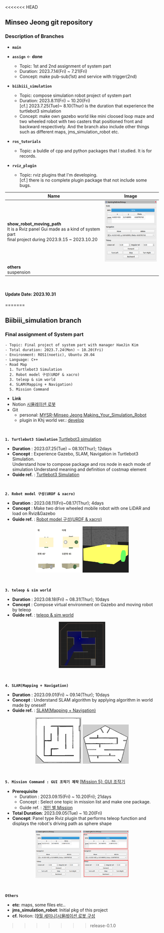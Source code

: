 <<<<<<< HEAD
## Minseo Jeong git repository

### Description of Branches

- **`main`**
- **`assign`** ← **done**
  - Topic: 1st and 2nd assignment of system part
  - Duration: 2023.7.14(Fri) ~ 7.21(Fri)
  - Concept: make pub-sub(1st) and service with trigger(2nd)<br/>

- **`biibiii_simulation`**
  - Topic: compose simulation robot project of system part
  - Duration: 2023.8.11(Fri) ~ 10.20(Fri)<br/>
    [cf.] 2023.7.25(Tue)~ 8.10(Thur) is the duration that experience the turtlebot3 simulation
  - Concept: make own gazebo world like mini cloosed loop maze and two wheeled
    robot with two casters that positioned front and backward respectively. And the branch also include other things such as different maps, jms_simulation_robot etc.<br/>

- **`ros_tutorials`**
   - Topic: a buldle of cpp and python packages that I studied. It is for records.<br/>

- **`rviz_plugin`**
   - Topic: rviz plugins that I'm developing.<br/>
     [cf.] there is no complete plugin package that not include some bugs.

| Name            | Image |
|-----------------|-------|
|**show_robot_moving_path**<br/>It is a Rviz panel Gui made as a kind of system part<br/>final project during 2023.9.15 ~ 2023.10.20|<img src="./img/show_robot_moving_path.png" width="200" height="200" /> |
|**others**<br/>suspension| |

<br/>

#### Update Date: 2023.10.31
=======
## Biibiii_simulation branch

### Final assignment of System part 
    - Topic: Final project of system part with manager HaeJin Kim
    - Total duration: 2023.7.24(Mon) ~ 10.20(Fri)
    - Environment: ROS1(noetic), Ubuntu 20.04
    - Language: C++
    - Road Map
      1. Turtlebot3 Simulation
      2. Robot model 구성(URDF & xacro)
      3. teleop & sim world
      4. SLAM(Mapping + Navigation)
      5. Mission Command
   - **Link**
   - Notion [시뮬레이션 로봇](https://www.notion.so/sysconresearch/7fc4a65881794b37a0d292a61730601c?pvs=4)
   - Git
      - personal: [MYSR-Minseo Jeong Making_Your_Simulation_Robot](https://github.com/Syscon-Lab/making_your_simulation_robot.git)<br/>
      - plugin in Khj world ver.: [develop](https://github.com/Syscon-Lab/making_your_simulation_robot.git)
<br/>

**`1. Turtlebot3 Simulation`** [Turtlebot3 simulation](https://www.notion.so/sysconresearch/Assign3_Robot-simulation-e0c62e254a2e4a6c885b16e239e11809?pvs=4)
   - **Duration** : 2023.07.25(Tue) ~ 08.10(Thur); 12days
   - **Concept** : Experience Gazebo, SLAM, Navigation in Turtlebot3 Simulation.<br/>
                   Understand how to compose package and ros node in each mode of simulation
                   Understand meaning and definition of costmap element
   - **Guide ref.** : [Turtlebot3 Simulation](https://www.notion.so/sysconresearch/1-Turtlebot3-Simulation-3a285c942cf04044aa7b8403d6742802?pvs=4)
<br/>

**`2. Robot model 구성(URDF & xacro)`**
   - **Duration** : 2023.08.11(Fri)~08.17(Thur); 4days
   - **Concept** : Make two drive wheeled mobile robot with one LiDAR and load on Rviz&Gazebo
   - **Guide ref.** : [Robot model 구성(URDF & xacro)](https://www.notion.so/sysconresearch/2-Robot-model-URDF-xacro-1ba0466ff7e641fc87c1683a30ad597e?pvs=4)
   <p align = "center">
      <img src= "./img/model_full.png" width=30%>
      <img src= "./img/model_in_gazebo.png"width=30%>
   </p>
<br/>

**`3. teleop & sim world`**
   - **Duration** : 2023.08.18(Fri) ~ 08.31(Thur); 10days
   - **Concept** : Compose virtual environment on Gazebo and moving robot by teleop
   - **Guide ref.** : [teleop & sim world](https://www.notion.so/sysconresearch/3-teleop-sim-world-478a78464d0143e386a7677b94a65f45?pvs=4)
   <p align = "center"> <img src= "./img/sim_world.png" width=30%> </p>
<br/>

**`4. SLAM(Mapping + Navigation)`**
   - **Duration** : 2023.09.01(Fri) ~ 09.14(Thur); 10days
   - **Concept** : Understand SLAM algorithm by applying algorithm in world made by oneself
   - **Guide ref.** : [SLAM(Mapping + Navigation)](https://www.notion.so/sysconresearch/4-SLAM-Mapping-Navigation-605ea983137e410c82320961afe61196?pvs=4)
   <p align = "center">
      <img src= "./img/slam_jms_world.png" width=30%>
      <img src= "./img/slam_khj_world.png" width=30%>
   </p>
<br/>

**`5. Mission Command : GUI 조작기 제작`** [[Mission 5]: GUI 조작기](https://www.notion.so/sysconresearch/Mission-5-Gui-cb5d520a94c840d1bc20788b3f596a95?pvs=4)
   - **Prerequisite**
      - Duration : 2023.09.15(Fri) ~ 10.20(Fri); 21days
      - Concept : Select one topic in mission list and make one package.
      - Guide ref. : [개인 별 Mission](https://www.notion.so/sysconresearch/5-Mission-9aa18ef95f3944378efca67093f05201?pvs=4)
   - **Total Duration**: 2023.09.05(Tue) ~ 10.20(Fri)
   - **Concept**: Panel type Rviz plugin that performs teleop function and displays the robot's driving path as sphere shape
   <p align = "center">
      <img src = "./img/panel.png" width = 30%>
      <img src = "./img/panel_part.png" width=30%>
   </p>
<br/>

**`Others`**
   - **etc**: maps, some files etc..
   - **jms_simulation_robot**: Initial pkg of this project
   - **cf.** Notion: [[9월 세미나]시뮬레이션 로봇 구성](https://www.notion.so/sysconresearch/9-9ff409ca82804537bc1df02048e6c800?pvs=4)
>>>>>>> release-0.1.0
